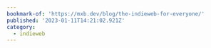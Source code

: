 ```yaml
---
bookmark-of: 'https://mxb.dev/blog/the-indieweb-for-everyone/'
published: '2023-01-11T14:21:02.921Z'
category:
  - indieweb
---
```

